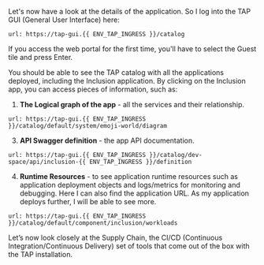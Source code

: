 Let's now have a look at the details of the application. 
So I log into the TAP GUI (General User Interface) here:
```dashboard:open-url
url: https://tap-gui.{{ ENV_TAP_INGRESS }}/catalog
```

If you access the web portal for the first time, you'll have to select the Guest tile and press Enter.

You should be able to see the TAP catalog with all the applications deployed, including the Inclusion application.
By clicking on the Inclusion app, you can access pieces of information, such as:

1. **The Logical graph of the app** - all the services and their relationship.
```dashboard:open-url
url: https://tap-gui.{{ ENV_TAP_INGRESS }}/catalog/default/system/emoji-world/diagram
```

3. **API Swagger definition** - the app API documentation.
```dashboard:open-url
url: https://tap-gui.{{ ENV_TAP_INGRESS }}/catalog/dev-space/api/inclusion-{{ ENV_TAP_INGRESS }}/definition
```

4. **Runtime Resources** - to see application runtime resources such as application deployment objects and logs/metrics for monitoring and debugging. Here I can also find the application URL. 
As my application deploys further, I will be able to see more.
```dashboard:open-url
url: https://tap-gui.{{ ENV_TAP_INGRESS }}/catalog/default/component/inclusion/workloads
```

Let’s now look closely at the Supply Chain, the CI/CD (Continuous Integration/Continuous Delivery) set of tools that come out of the box with the TAP installation.
